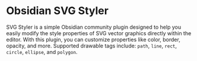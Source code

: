 # Obsidian SVG Styler

SVG Styler is a simple Obsidian community plugin designed to help you easily modify the style properties of SVG vector graphics directly within the editor. With this plugin, you can customize properties like color, border, opacity, and more. Supported drawable tags include: `path`, `line`, `rect`, `circle`, `ellipse`, and `polygon`.